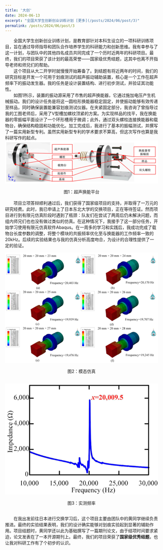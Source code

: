 ```yaml
---
title: '大创'
date: 2024-06-13
excerpt: "全国大学生创新创业训练计划 [更多](/posts/2024/06/post/3)"
permalink: /posts/2024/06/post/3
---
```


　　全国大学生创新创业训练计划，是教育部针对本科生设立的一项科研训练项目，旨在通过导师指导和团队合作培养学生的科研能力和创新思维。我有幸参与了这一计划，与团队中的其他四名成员共同完成了一个历时近两年的科研项目。最终，我们的项目荣获了该计划的最高荣誉——国家级优秀结题，这其中也离不开指导老师和师兄们的帮助。<br>
　　这个项目从大二开学时就慢慢开始筹备了。到结题有将近两年的时间，我们的研究目标是开发一个可用于划痕测试的超声振动辅助装置，核心是一个工作在超声频率下的振动发生器。我的任务是设计装置结构、进行初步测试，并验证其功能性。<br>
　　如图1所示，装置的振动源采用了市售的超声换能器，它通过施加电压产生机械振动。我们的设计任务是将这一圆柱形换能器稳定固定，并使振动能够有效传递至样品，同时确保装置能兼容划痕测试仪器。在夹紧固定部分，我咨询了曾指导过我的工图老师后，采用了V型槽加螺纹顶紧的方案。为实现样品的找平，我在换能器的零振幅平面设计了一个环形槽用于微调；此外，通过双头螺柱连接换能器和载物台，确保结构稳固和功能优化。加工完成后，我进行了基本的振幅测试，并撰写了一篇实用新型专利。虽然实用新型专利的学术要求不算高，但这次写作也算是我科研写作的起点。
![超声换能平台](/assets/images/超声换能平台.png)
<center>图1：超声换能平台</center><br>  
　　项目立项答辩顺利通过后，我们获得了国家级项目的支持，并取得了一万元的研究经费。此时，我已申请上了日本东北大学的交换项目，正在等待签证。然而项目进行到有限元仿真阶段时遇到了瓶颈：队友们在尝试了两周后仍未解决问题，而组内师兄们也也没有做过类似的仿真。在这种情况下，我接手了这一部分任务，开始学习使用有限元仿真软件Abaqus。在一周多的学习和实践后，我成功完成了载物台长度参数的调整，将整个模块的共振频率优化至与换能器的工作频率一致的20kHz。后续的实验结果也与我的仿真分析高度吻合，为设计的合理性提供了一定的验证。

![仿真](/assets/images/模态仿真.png)
<center>图2：模态仿真</center><br>  


![实测频率](/assets/images/实测频率.png)
<center>图3：实测频率 </center><br>

　　在我出发前往日本进行交换学习后，这个项目主要由团队中的黄同学继续负责推进。最终的实验结果表明，我们的设计确实能够对划痕实验起到显著的辅助作用。项目结题时，黄同学还以此为基础撰写了一篇期刊论文，由于结项时间要求紧迫，论文发表在了一本开源期刊上。最终，我们的项目荣获了**国家级优秀结题**，也让我对科研工作有了个初步的认识。


